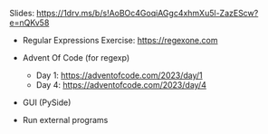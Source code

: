 Slides:
https://1drv.ms/b/s!AoBOc4GoqiAGgc4xhmXu5l-ZazEScw?e=nQKv58

- Regular Expressions
    Exercise: https://regexone.com

- Advent Of Code (for regexp)
  - Day 1: https://adventofcode.com/2023/day/1
  - Day 4: https://adventofcode.com/2023/day/4

- GUI (PySide)
- Run external programs
